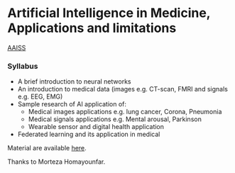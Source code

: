# Artificial Intelligence in Medicine, Applications and limitations

[AAISS](http://aaiss.ceit.aut.ac.ir)  

### Syllabus
- A brief introduction to neural networks
- An introduction to medical data (images e.g. CT-scan, FMRI and signals e.g. EEG, EMG)
- Sample research of AI application of:
  - Medical images applications e.g. lung cancer, Corona, Pneumonia
  - Medical signals applications e.g. Mental arousal, Parkinson
  - Wearable sensor and digital health application
- Federated learning and its application in medical

Material are available [here](https://drive.google.com/drive/folders/1w49oi-MxybwCr0jCFw34bSXk8cAHQoAJ?usp=sharing).

Thanks to Morteza Homayounfar.

